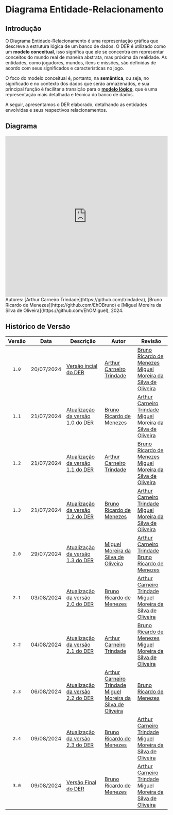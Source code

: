 # Diagrama Entidade-Relacionamento

## Introdução

O Diagrama Entidade-Relacionamento é uma representação gráfica que descreve a estrutura lógica de um banco de dados. O DER é utilizado como um <strong>modelo conceitual</strong>, isso significa que ele se concentra em representar conceitos do mundo real de maneira abstrata, mas próxima da realidade. As entidades, como jogadores, mundos, itens e missões, são definidas de acordo com seus significados e características no jogo. 

O foco do modelo conceitual é, portanto, na <strong>semântica</strong>, ou seja, no significado e no contexto dos dados que serão armazenados, e sua principal função é facilitar a transição para o <strong>[modelo lógico](modeloRelacional.md)</strong>, que é uma representação mais detalhada e técnica do banco de dados.

A seguir, apresentamos o DER elaborado, detalhando as entidades envolvidas e seus respectivos relacionamentos.

## Diagrama

<iframe frameborder="0" style="width:100%;height:500px;" src="https://viewer.diagrams.net/?lightbox=1&highlight=0000ff&nav=1&title=DER%20MUD%20Minecraft.drawio#Uhttps%3A%2F%2Fdrive.google.com%2Fuc%3Fid%3D13c3I-DoF_V7Ai0bRtT3rpJ3Cz5DJ0mRK%26export%3Ddownload"></iframe>
Autores: [Arthur Carneiro Trindade](https://github.com/trindadea), [Bruno Ricardo de Menezes](https://github.com/EhOBruno) e [Miguel Moreira da Silva de Oliveira](https://github.com/EhOMiguel), 2024.

## Histórico de Versão

| Versão | Data       | Descrição                                      | Autor                                               | Revisão                                               |
| :----: | :--------: | ---------------------------------------------- | --------------------------------------------------- | ----------------------------------------------------- |
| `1.0`  | 20/07/2024 | [Versão incial do DER](./versoes/DER/versao_1.0.png) | [Arthur Carneiro Trindade](https://github.com/trindadea) | [Bruno Ricardo de Menezes](https://github.com/EhOBruno)<br>[Miguel Moreira da Silva de Oliveira](https://github.com/EhOMiguel) |
| `1.1`  | 21/07/2024 | [Atualização da versão 1.0 do DER](./versoes/DER/versao_1.1.png) | [Bruno Ricardo de Menezes](https://github.com/EhOBruno) | [Arthur Carneiro Trindade](https://github.com/trindadea)<br>[Miguel Moreira da Silva de Oliveira](https://github.com/EhOMiguel) |
| `1.2`  | 21/07/2024 | [Atualização da versão 1.1 do DER](./versoes/DER/versao_1.2.png) | [Arthur Carneiro Trindade](https://github.com/trindadea) | [Bruno Ricardo de Menezes](https://github.com/EhOBruno)<br>[Miguel Moreira da Silva de Oliveira](https://github.com/EhOMiguel) |
| `1.3`  | 21/07/2024 | [Atualização da versão 1.2 do DER](./versoes/DER/versao_1.3.png) | [Bruno Ricardo de Menezes](https://github.com/EhOBruno) | [Arthur Carneiro Trindade](https://github.com/trindadea)<br>[Miguel Moreira da Silva de Oliveira](https://github.com/EhOMiguel) |
| `2.0`  | 29/07/2024 | [Atualização da versão 1.3 do DER](./versoes/DER/versao_2.0.png) | [Miguel Moreira da Silva de Oliveira](https://github.com/EhOMiguel) | [Arthur Carneiro Trindade](https://github.com/trindadea)<br>[Bruno Ricardo de Menezes](https://github.com/EhOBruno) |
| `2.1`  | 03/08/2024 | [Atualização da versão 2.0 do DER](./versoes/DER/versao_2.1.png) | [Bruno Ricardo de Menezes](https://github.com/EhOBruno) | [Arthur Carneiro Trindade](https://github.com/trindadea)<br>[Miguel Moreira da Silva de Oliveira](https://github.com/EhOMiguel) |
| `2.2`  | 04/08/2024 | [Atualização da versão 2.1 do DER](./versoes/DER/versao_2.2.png) | [Arthur Carneiro Trindade](https://github.com/trindadea) | [Bruno Ricardo de Menezes](https://github.com/EhOBruno)<br>[Miguel Moreira da Silva de Oliveira](https://github.com/EhOMiguel) |
| `2.3`  | 06/08/2024 | [Atualização da versão 2.2 do DER](./versoes/DER/versao_2.3.png) | [Arthur Carneiro Trindade](https://github.com/trindadea)<br>[Miguel Moreira da Silva de Oliveira](https://github.com/EhOMiguel) | [Bruno Ricardo de Menezes](https://github.com/EhOBruno) |
| `2.4`  | 09/08/2024 | [Atualização da versão 2.3 do DER](./versoes/DER/versao_2.4.png) | [Bruno Ricardo de Menezes](https://github.com/EhOBruno) | [Arthur Carneiro Trindade](https://github.com/trindadea)<br>[Miguel Moreira da Silva de Oliveira](https://github.com/EhOMiguel) |
| `3.0`  | 09/08/2024 | [Versão Final do DER](./versoes/DER/versao_3.0.png) | [Bruno Ricardo de Menezes](https://github.com/EhOBruno) | [Arthur Carneiro Trindade](https://github.com/trindadea)<br>[Miguel Moreira da Silva de Oliveira](https://github.com/EhOMiguel) |
